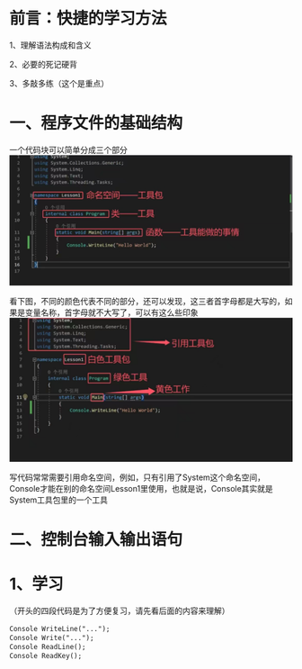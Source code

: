 # 前言：快捷的学习方法
1、理解语法构成和含义

2、必要的死记硬背

3、多敲多练（这个是重点）
# 一、程序文件的基础结构
一个代码块可以简单分成三个部分
​​​​​​​​​​![alt text](image.png)

看下图，不同的颜色代表不同的部分，还可以发现，这三者首字母都是大写的，如果是变量名称，首字母就不大写了，可以有这么些印象
![alt text](image-1.png)

写代码常常需要引用命名空间，例如，只有引用了System这个命名空间，Console才能在别的命名空间Lesson1里使用，也就是说，Console其实就是System工具包里的一个工具

# 二、控制台输入输出语句
#  1、学习
（开头的四段代码是为了方便复习，请先看后面的内容来理解）
```
Console WriteLine("...");
Console Write("...");
Console ReadLine();
Console ReadKey();
```
